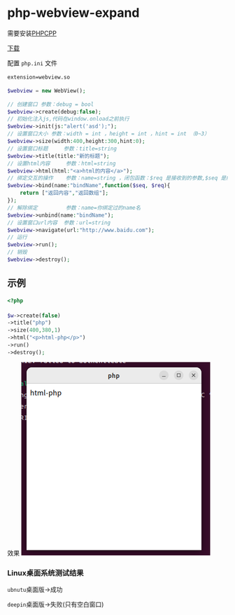 # php-webview-expand

需要安装[PHPCPP](https://www.phpcpp.com/)

[下载](https://github.com/KingBes/php-webview-expand/releases)

配置 `php.ini` 文件

```txt
extension=webview.so
```

```php
$webview = new WebView();
```

```php
// 创建窗口 参数：debug = bool
$webview->create(debug:false);
// 初始化注入js,代码在window.onload之前执行
$webview->init(js:"alert('asd');");
// 设置窗口大小 参数：width = int ，height = int ，hint = int （0~3）
$webview->size(width:400,height:300,hint:0);
// 设置窗口标题     参数：title=string
$webview->title(title:"新的标题");
// 设置html内容     参数：html=string
$webview->html(html:"<a>html的内容</a>");
// 绑定交互的操作    参数：name=string ，闭包函数：$req 是接收到的参数,$seq 是触发次数
$webview->bind(name:"bindName",function($seq, $req){
    return ["返回内容","返回数组"];
});
// 解除绑定         参数：name=你绑定过的name名
$webview->unbind(name:"bindName");
// 设置窗口url内容  参数：url=string
$webview->navigate(url:"http://www.baidu.com");
// 运行
$webview->run();
// 销毁
$webview->destroy();
```

## 示例

```php
<?php

$w->create(false)
->title("php")
->size(400,380,1)
->html("<p>html-php</p>")
->run()
->destroy();
```

效果
![](演示.png)

### Linux桌面系统测试结果

`ubnutu`桌面版->成功

`deepin`桌面版->失败(只有空白窗口)